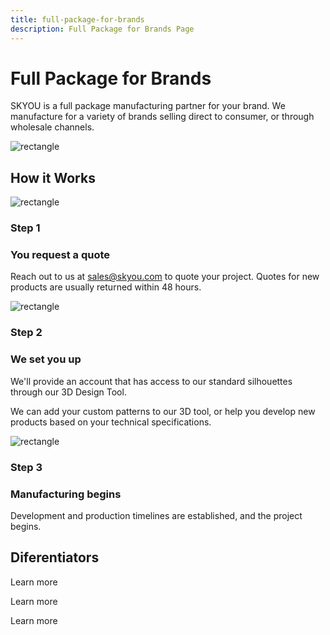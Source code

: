 ```yaml
---
title: full-package-for-brands
description: Full Package for Brands Page
---
```


<columns mode="normal" number="2" number-l="2" number-m="1" number-s="1" id="full-package-for-brands__hero">

<block id="full-package-for-brands__hero__info">

# Full Package for Brands

SKYOU is a full package manufacturing partner for your brand. We manufacture for a variety of brands selling direct to consumer, or through wholesale channels.

</block>

<block id="full-package-for-brands__hero__image-content">

![rectangle](./img/backpack-medium.png)

</block>

</columns>









<columns mode="normal" number="1" number-m="1" number-s="1" id="full-package-for-brands__how-it-works__title">

## How it Works

</columns>










<columns mode="normal" number="3" number-l="3" number-m="2" number-s="1" id="full-package-for-brands__how-it-works__content">

<block>

![rectangle](./img/backpack-card-small.png)

### Step 1

### You request a quote

Reach out to us at sales@skyou.com to quote your project. Quotes for new products are usually returned within 48 hours.

</block>

<block>

![rectangle](./img/backpack-card-small.png)

### Step 2

### We set you up

We'll provide an account that has access to our standard silhouettes through our 3D Design Tool.

We can add your custom patterns to our 3D tool, or help you develop new products based on your technical specifications.

</block>

<block>

![rectangle](./img/backpack-card-small.png)

### Step 3

### Manufacturing begins

Development and production timelines are established, and the project begins.

</block>

</columns>










<columns mode="normal" number="1" number-m="1" number-s="1" id="full-package-for-brands__deferentiators__title">

## Diferentiators

</columns>









<columns mode="normal" number="3" number-m="1" number-s="1" id="full-package-for-brands__deferentiators__content">

<block>

<card title="The world's best design tool in 3D!" subtitle="The 3D design tool is an exact pixel to inch representation of what will be manufactured." />

<template v-slot:image>

![card-iamge](./img/backpack-card.png)

</template>

<btn type="secondary" url="" display="full">Learn more</btn>

</block>

<block>

<card title="True cut and sew manufacturing" subtitle="Every SKYOU product is printed to a white roll of fabric using dyes, laser cut, and then sewn together." />

<template v-slot:image>

![card-iamge](./img/backpack-card.png)

</template>

<btn type="secondary" url="" display="full">Learn more</btn>

</block>

<block>

<card title="Industry leading print technologies" subtitle="We print on polyester, cotton, rayon, modal, tencel, vegan leather, and virtually any cellulose based fabric you can imagine." />

<template v-slot:image>

![card-iamge](./img/backpack-card.png)

</template>

<btn type="secondary" url="" display="full">Learn more</btn>

</block>

<block id="full-package-for-brands__deferentiators__content__card">

<card title="Pricing" subtitle="SKYOU has a single low price for printing ANYWHERE. Front, back, side, inside the neck, along the collar, inside the pocket, is all included." />

<template v-slot:image>

![card-iamge](./img/backpack-card.png)

</template>

</block>

<block id="full-package-for-brands__deferentiators__content__card">

<card title="Products" subtitle="We develop all of our products from scratch.
We go through extensive fit testing, and quality checks to ensure each product is the best it can be." />

<template v-slot:image>

![card-iamge](./img/backpack-card.png)

</template>

</block>

<block id="full-package-for-brands__deferentiators__content__card__manufacturing">

<card title="A wealth of manufacturing expertise" subtitle="We set up factories for Nike, Timberland, Reebok, and Adidas, licensing our order management software and teaching them how to make one off shoes and bags. " />

<template v-slot:image>

![card-iamge](./img/backpack-card.png)

</template>

</block>

</columns>